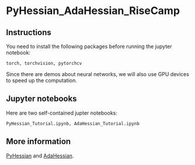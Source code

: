 # PyHessian_AdaHessian_RiseCamp

## Instructions
You need to install the following packages before running the jupyter notebook:
```
torch, torchvision, pytorchcv
```
Since there are demos about neural networks, we will also use GPU devices to speed up the computation. 

## Jupyter notebooks
Here are two self-contained jupter notebooks: 
```
PyHessian_Tutorial.ipynb, AdaHessian_Tutorial.ipynb
```

## More information
[PyHessian](https://github.com/amirgholami/PyHessian) and [AdaHessian](https://github.com/amirgholami/adahessian).
